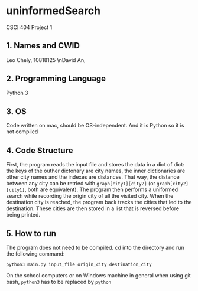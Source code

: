 # uninformedSearch
CSCI 404 Project 1

## 1. Names and CWID
Leo Chely, 10818125 \nDavid An,

## 2. Programming Language
Python 3

## 3. OS
Code written on mac, should be OS-independent. And it is Python so it is not compiled

## 4. Code Structure
First, the program reads the input file and stores the data in a dict of dict: the keys of the outher dictonary are city names, the inner dictionaries are other city names and the indexes are distances. That way, the distance between any city can be retried with 
`graph[city1][city2]` (or `graph[city2][city1]`, both are equivalent). The program then performs a uniformed search while recording the origin city of all the visited city. When the destination city is reached, the program back tracks the cities that led to the destination. 
These cities are then stored in a list that is reversed before being printed.

## 5. How to run
The program does not need to be compiled. cd into the directory and run the following command:

`python3 main.py input_file origin_city destination_city`

On the school computers or on Windows machine in general when using git bash, `python3` has to be replaced by `python`  
